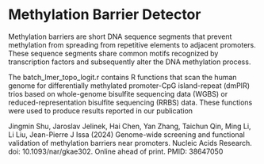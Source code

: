 # Methylation Barrier Detector
Methylation barriers are short DNA sequence segments that prevent methylation from spreading from repetitive elements to adjacent promoters. These sequence segments share common motifs recognized by transcription factors and subsequently alter the DNA methylation process.

The batch_lmer_topo_logit.r contains R functions that scan the human genome for differentially methylated promoter-CpG island-repeat (dmPIR) trios based on whole-genome bisulfite sequencing data (WGBS) or reduced-representation bisulfite sequencing (RRBS) data. These functions were used to produce results reported in our publication

Jingmin Shu, Jaroslav Jelinek, Hai Chen, Yan Zhang, Taichun Qin, Ming Li, Li Liu, Jean-Pierre J Issa (2024) Genome-wide screening and functional validation of methylation barriers near promoters. 
Nucleic Acids Research. doi: 10.1093/nar/gkae302. Online ahead of print. PMID: 38647050

